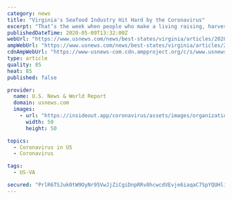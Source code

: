 ```yaml
---
category: news
title: "Virginia's Seafood Industry Hit Hard by the Coronavirus"
excerpt: "That’s the week when people who make a living raising, harvesting and selling local seafood saw their spring seasons go from stellar to sunk thanks to the novel coronavirus. Tom Perry of White Stone Oyster Co."
publishedDateTime: 2020-05-09T13:32:00Z
webUrl: "https://www.usnews.com/news/best-states/virginia/articles/2020-05-09/virginias-seafood-industry-hit-hard-by-the-coronavirus"
ampWebUrl: "https://www.usnews.com/news/best-states/virginia/articles/2020-05-09/virginias-seafood-industry-hit-hard-by-the-coronavirus?context=amp"
cdnAmpWebUrl: "https://www-usnews-com.cdn.ampproject.org/c/s/www.usnews.com/news/best-states/virginia/articles/2020-05-09/virginias-seafood-industry-hit-hard-by-the-coronavirus?context=amp"
type: article
quality: 85
heat: 85
published: false

provider:
  name: U.S. News & World Report
  domain: usnews.com
  images:
    - url: "https://insideout.app/coronavirus/assets/images/organizations/usnews.com-50x50.jpg"
      width: 50
      height: 50

topics:
  - Coronavirus in US
  - Coronavirus

tags:
  - US-VA

secured: "PrlR6TSJuk0tW9OyNr95VwJjZiCgiDnpRRv8hcwcdVEvje6iaqaC7SpYQUHlihYittIlOsSbqiq3XOQLPzEkV2QPU2ChAlV7Pfbq3TbHJCROOC0baNW8yBX60HM7z7LD/C7YztBe2fFJ+/F9V2TtDx8RSnWC+ZCSoR8HNaopxihOyyLnA9tf9jQ9MY4r6f/cimqTIowbpRDVIZ9TqdxITuO1NauzsaInpv84UT5pI65BUSUOKkkgoQ7kbJ7+N4vUDPjvS4UoNzgZDMPkotqWJ84/2qMaDzF+4NJcStBpsGpU91XSK17OuG8oczYLGX/QL5RfwY9h/4wyOC5n3tvZ6ujdGiBEe1MK9Aza7dsmkVgByOmzJzYGooCEyh4ItMPCp9MlsQ0tLkkspyKQQvsmsHReWL8vslmR/g90uj+zmWHAEyA3JtQwidUCn4Gru5yfdBzTz7BgDfCaRMgDtTr4L4VEZkNwIHVrEuaENm5ybEA=;j7DpQtO8HNh9UlLzIqkuuA=="
---
```


